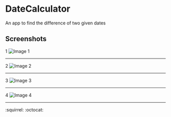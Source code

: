 # DateCalculator
An app to find the difference of two given dates

## Screenshots

1
![Image 1](https://github.com/ipshitag/DateCalculator/blob/master/Screenshot_1566422271.png)

<hr>

2
![Image 2](https://github.com/ipshitag/DateCalculator/blob/master/Screenshot_1566422286.png)

<hr>

3
![Image 3](https://github.com/ipshitag/DateCalculator/blob/master/Screenshot_1566422325.png)

<hr>

4
![Image 4](https://github.com/ipshitag/DateCalculator/blob/master/Screenshot_1566422335.png)

<hr>

:squirrel: :octocat:
